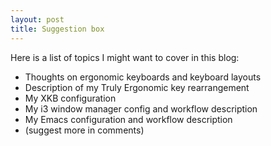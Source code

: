 ```yaml
---
layout: post
title: Suggestion box
---
```


Here is a list of topics I might want to cover in this blog:

* Thoughts on ergonomic keyboards and keyboard layouts
* Description of my Truly Ergonomic key rearrangement
* My XKB configuration
* My i3 window manager config and workflow description
* My Emacs configuration and workflow description
* (suggest more in comments)
